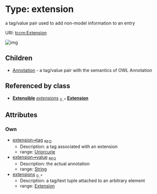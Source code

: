 
# Type: extension


a tag/value pair used to add non-model information to an entry

URI: [tccm:Extension](https://hotecosystem.org/tccm/Extension)


![img](http://yuml.me/diagram/nofunky;dir:TB/class/[Extension]<extensions%200..*-++[Extension&#124;tag:uriorcurie;value:string],[Extension]^-[Annotation],[Extensible],[Annotation])

## Children

 * [Annotation](Annotation.md) - a tag/value pair with the semantics of OWL Annotation

## Referenced by class

 *  **[Extensible](Extensible.md)** *[extensions](extensions.md)*  <sub>0..*</sub>  **[Extension](Extension.md)**

## Attributes


### Own

 * [extension➞tag](extension_tag.md)  <sub>REQ</sub>
    * Description: a tag associated with an extension
    * range: [Uriorcurie](types/Uriorcurie.md)
 * [extension➞value](extension_value.md)  <sub>REQ</sub>
    * Description: the actual annotation
    * range: [String](types/String.md)
 * [extensions](extensions.md)  <sub>0..*</sub>
    * Description: a tag/text tuple attached to an arbitrary element
    * range: [Extension](Extension.md)
